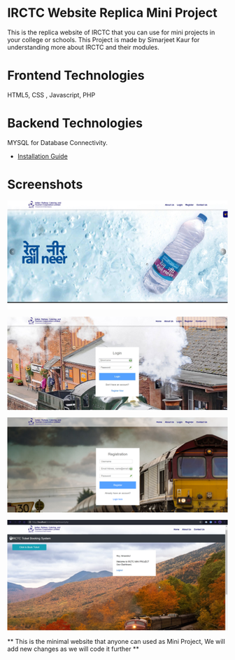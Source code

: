 # IRCTC Website Replica Mini Project
 This is the replica website of IRCTC that you can use for mini projects in your college or schools. This Project is made by Simarjeet Kaur for understanding more about IRCTC and their modules.

# Frontend Technologies
HTML5, CSS , Javascript, PHP

# Backend Technologies
MYSQL for Database Connectivity.

- [Installation Guide](https://github.com/himanshuchandola/IRCTC-Website-Replica/wiki)

# Screenshots
![Index Page](https://github.com/HimanshuChandola/IRCTC-Website-Replica/blob/main/screenshots/Index%20Page.jpg)

![User Login Page](https://github.com/HimanshuChandola/IRCTC-Website-Replica/blob/main/screenshots/User%20Login%20Page.jpg)

![Registration Page](https://github.com/HimanshuChandola/IRCTC-Website-Replica/blob/main/screenshots/Registration%20Page.png)

![User Dashboard Page](https://github.com/HimanshuChandola/IRCTC-Website-Replica/blob/main/screenshots/User%20Dashboard%20Page.jpg)


** This is the minimal website that anyone can used as Mini Project, We will add new changes as we will code it further **
